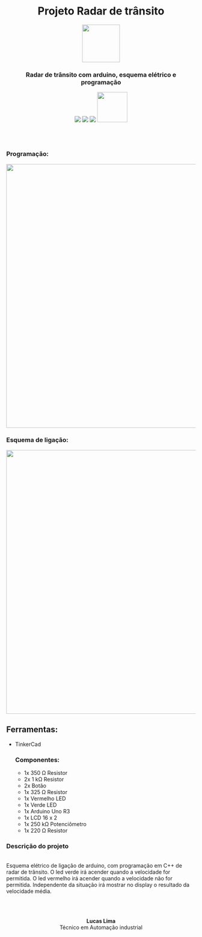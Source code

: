 <h1 align="center">Projeto Radar de trânsito</h1>
<p align="center">
  <img justify-content="center" src="https://user-images.githubusercontent.com/99892157/166391767-5a8a2ae9-375a-4057-8c11-d98775e2d155.svg" width="100px"/>
</p>
<h3 align="center">Radar de trânsito com arduino, esquema elétrico e programação</h3>
<p align="center">
<img src="https://img.shields.io/badge/Status-Finalizado-green"/>
<img src="https://img.shields.io/github/issues/LucasLima004/Projeto-de-radar-de-tr-nsito"/>
<img src="https://img.shields.io/badge/Autor-Lucas Lima-blue"/>
  <a href="https://api.whatsapp.com/send?phone=5581992160054&text=Ol%C3%A1%2C%20estou%20interessado(a)%20nos%20seus%20servi%C3%A7os.">
  <img src="https://img.shields.io/badge/WhatsApp-25D366?style=for-the-badge&logo=whatsapp&logoColor=white" width="80px"/>  
  </a>


</p>
<br>
<br>
<h3>Programação:</h3>
<p align="center">
  <img targer="_blank" src="https://user-images.githubusercontent.com/99892157/166492738-d5b43c24-06d0-4eb8-9409-7e551334b16e.png" width="700px"/>
  <p align="center">
</p>

</p>

<h3>Esquema de ligação:</h3>
<p align="center">
  <img src="https://user-images.githubusercontent.com/99892157/166492479-389b7a9d-ab8a-49cb-adc0-06ae33ed4715.png" width="700px"/>
</p>





<h2>Ferramentas:</h2>
<ul>
  <li>TinkerCad</li>
  <h3>Componentes:</h3>
  <ul>
    <li>1x 350 Ω Resistor</li>
    <li> 2x 1 kΩ Resistor</li>
    <li>2x Botão</li>
    <li>1x 325 Ω Resistor</li>
    <li>1x Vermelho LED</li>
    <li>1x Verde LED</li>
    <li>1x Arduino Uno R3</li>
    <li>1x LCD 16 x 2</li>
    <li>1x 250 kΩ Potenciômetro</li>
    <li>1x 220 Ω Resistor</li>
  </ul>
</ul>
<p>
  <h3>Descrição do projeto</h3>
  <br>
  Esquema elétrico de ligação de arduino, com programação em C++ de radar de trânsito.
  O led verde irá acender quando a velocidade for permitida.
  O led vermelho irá acender quando a velocidade não for permitida.
  Independente da situação irá mostrar no display o resultado da velocidade média.
</p>
<br>
<br>
<p align="center">
  <b>Lucas Lima</b>
    <br>
    Técnico em Automação industrial
</p>
   

